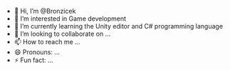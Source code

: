 - 👋 Hi, I’m @Bronzicek
- 👀 I’m interested in Game development
- 🌱 I’m currently learning the Unity editor and C# programming language
- 💞️ I’m looking to collaborate on ...
- 📫 How to reach me ...
- 😄 Pronouns: ...
- ⚡ Fun fact: ...

<!---
Bronzicek/Bronzicek is a ✨ special ✨ repository because its `README.md` (this file) appears on your GitHub profile.
You can click the Preview link to take a look at your changes.
--->
